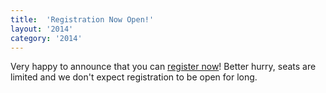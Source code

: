 ```yaml
---
title:  'Registration Now Open!'
layout: '2014'
category: '2014'
---
```

Very happy to announce that you can [register now](/2014/register)! Better hurry, seats are limited and we don't expect registration to be open for long.
